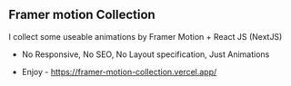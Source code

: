 ## Framer motion Collection

I collect some useable animations by Framer Motion + React JS (NextJS)

- No Responsive, No SEO, No Layout specification, Just Animations

- Enjoy - https://framer-motion-collection.vercel.app/
